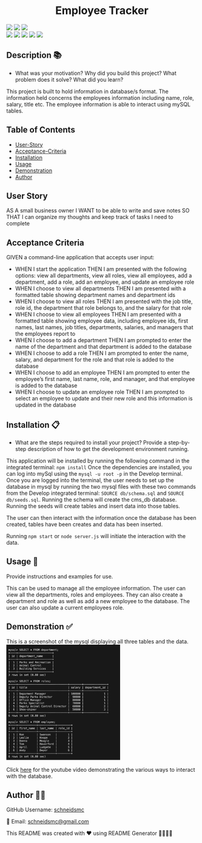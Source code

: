 
<h1 align="center">Employee Tracker </h1>
<div>

  <img src="https://img.shields.io/github/repo-size/schneidsmc/employeeTracker10" />
  <img src="https://img.shields.io/github/languages/top/schneidsmc/employeeTracker10" />
  <img src="https://img.shields.io/github/last-commit/schneidsmc/employeeTracker10" />
<br />
  <img src="https://img.shields.io/badge/Javascript-yellow" />
  <img src="https://img.shields.io/badge/jQuery-blue"  />
  <img src="https://img.shields.io/badge/-node.js-green" />
  <img src="https://img.shields.io/badge/-inquirer-red" >
  <img src="https://img.shields.io/badge/-Markdown-lightgrey" />
</div>

## Description 📚

- What was your motivation? Why did you build this project? What problem does it solve? What did you learn?

This project is built to hold information in database/s format. The information held concerns the employees information including name, role, salary, title etc. The employee information is able to interact using mySQL tables.


## Table of Contents 

- [User-Story](#user-story)
- [Acceptance-Criteria](#acceptance-criteria)
- [Installation](#installation-📋)
- [Usage](#usage-🏁)
- [Demonstration](#demonstration)
- [Author](#author-👋🏽)

## User Story

AS A small business owner
I WANT to be able to write and save notes
SO THAT I can organize my thoughts and keep track of tasks I need to complete

## Acceptance Criteria

GIVEN a command-line application that accepts user input:

- WHEN I start the application THEN I am presented with the following options: view all departments, view all roles, view all employees, add a department, add a role, add an employee, and update an employee role
- WHEN I choose to view all departments THEN I am presented with a formatted table showing department names and department ids
- WHEN I choose to view all roles THEN I am presented with the job title, role id, the department that role belongs to, and the salary for that role
- WHEN I choose to view all employees THEN I am presented with a formatted table showing employee data, including employee ids, first names, last names, job titles, departments, salaries, and managers that the employees report to
- WHEN I choose to add a department THEN I am prompted to enter the name of the department and that department is added to the database
- WHEN I choose to add a role THEN I am prompted to enter the name, salary, and department for the role and that role is added to the database
- WHEN I choose to add an employee THEN I am prompted to enter the employee’s first name, last name, role, and manager, and that employee is added to the database
- WHEN I choose to update an employee role THEN I am prompted to select an employee to update and their new role and this information is updated in the database


## Installation 📋

- What are the steps required to install your project? Provide a step-by-step description of how to get the development environment running.

This application will be installed by running the following command in the integrated terminal: `npm install`
Once the dependencies are installed, you can log into mySql using the `mysql -u root -p` in the Develop terminal. Once you are logged into the terminal, the user needs to set up the database in mysql by running the two mysql files with these two commands from the Develop integrated terminal: `SOURCE db/schema.sql` and `SOURCE db/seeds.sql`. Running the schema will create the cms_db database. Running the seeds will create tables and insert data into those tables. 

The user can then interact with the information once the database has been created, tables have been creates and data has been inserted. 

Running `npm start` or `node server.js` will initiate the interaction with the data.

## Usage 🏁

Provide instructions and examples for use.

This can be used to manage all the employee information. The user can view all the departments, roles and employees. They can also create a department and role as well as add a new employee to the database. The user can also update a current employees role.

## Demonstration ✅ 

This is a screenshot of the mysql displaying all three tables and the data. 
<img src="./Develop/mysqlTables.png" alt="mysqlTables" width="300" height="auto"> 

Click [here]( ) for the youtube video demonstrating the various ways to interact with the database.


## Author 👋🏽

GitHub Username: [schneidsmc](https://github.com/schneidsmc)

📧 Email: schneidsmc@gmail.com

This README was created with ❤️ using README Generator 👏🏽👏🏽


